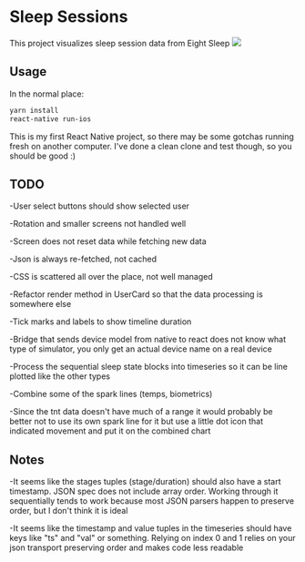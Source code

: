 # Sleep Sessions

This project visualizes sleep session data from Eight Sleep
![](demo.gif)

## Usage
In the normal place:
```bash
yarn install
react-native run-ios
```
This is my first React Native project, so there may be some gotchas running fresh on another computer. I've done a clean clone and test though, so you should be good :)

## TODO

-User select buttons should show selected user

-Rotation and smaller screens not handled well

-Screen does not reset data while fetching new data

-Json is always re-fetched, not cached

-CSS is scattered all over the place, not well managed

-Refactor render method in UserCard so that the data processing is somewhere else

-Tick marks and labels to show timeline duration

-Bridge that sends device model from native to react does not know what type of simulator, you only get an actual device name on a real device

-Process the sequential sleep state blocks into timeseries so it can be line plotted like the other types

-Combine some of the spark lines (temps, biometrics)

-Since the tnt data doesn't have much of a range it would probably be better not to use its own spark line for it but use a little dot icon that indicated movement and put it on the combined chart

## Notes

-It seems like the stages tuples (stage/duration) should also have a start timestamp. JSON spec does not include array order. Working through it sequentially tends to work because most JSON parsers happen to preserve order, but I don't think it is ideal

-It seems like the timestamp and value tuples in the timeseries should have keys like "ts" and "val" or something. Relying on index 0 and 1 relies on your json transport preserving order and makes code less readable
